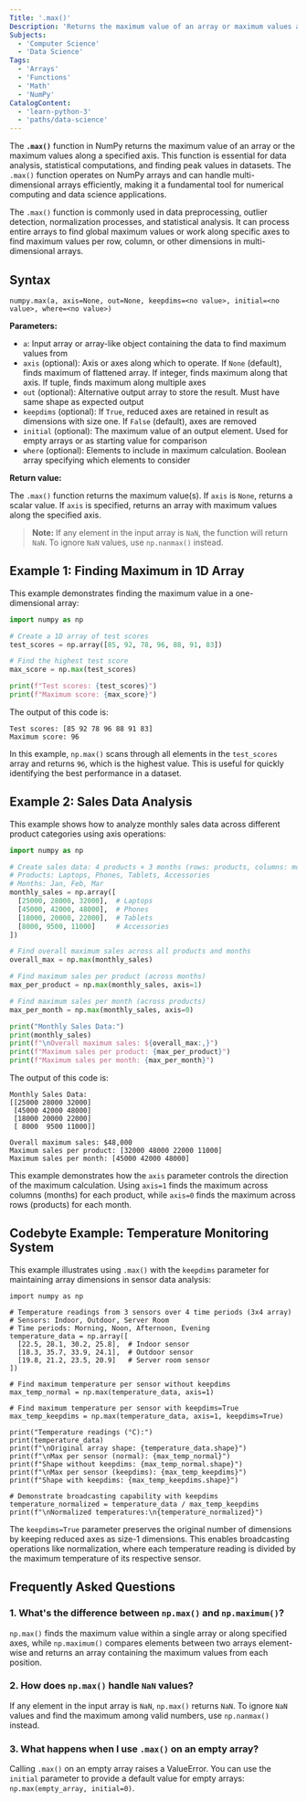 ```yaml
---
Title: '.max()'
Description: 'Returns the maximum value of an array or maximum values along a specified axis'
Subjects:
  - 'Computer Science'
  - 'Data Science'
Tags:
  - 'Arrays'
  - 'Functions'
  - 'Math'
  - 'NumPy'
CatalogContent:
  - 'learn-python-3'
  - 'paths/data-science'
---
```


The **`.max()`** function in NumPy returns the maximum value of an array or the maximum values along a specified axis. This function is essential for data analysis, statistical computations, and finding peak values in datasets. The `.max()` function operates on NumPy arrays and can handle multi-dimensional arrays efficiently, making it a fundamental tool for numerical computing and data science applications.

The `.max()` function is commonly used in data preprocessing, outlier detection, normalization processes, and statistical analysis. It can process entire arrays to find global maximum values or work along specific axes to find maximum values per row, column, or other dimensions in multi-dimensional arrays.

## Syntax

```pseudo
numpy.max(a, axis=None, out=None, keepdims=<no value>, initial=<no value>, where=<no value>)
```

**Parameters:**

- `a`: Input array or array-like object containing the data to find maximum values from
- `axis` (optional): Axis or axes along which to operate. If `None` (default), finds maximum of flattened array. If integer, finds maximum along that axis. If tuple, finds maximum along multiple axes
- `out` (optional): Alternative output array to store the result. Must have same shape as expected output
- `keepdims` (optional): If `True`, reduced axes are retained in result as dimensions with size one. If `False` (default), axes are removed
- `initial` (optional): The maximum value of an output element. Used for empty arrays or as starting value for comparison
- `where` (optional): Elements to include in maximum calculation. Boolean array specifying which elements to consider

**Return value:**

The `.max()` function returns the maximum value(s). If `axis` is `None`, returns a scalar value. If `axis` is specified, returns an array with maximum values along the specified axis.

> **Note:** If any element in the input array is `NaN`, the function will return `NaN`. To ignore `NaN` values, use `np.nanmax()` instead.

## Example 1: Finding Maximum in 1D Array

This example demonstrates finding the maximum value in a one-dimensional array:

```py
import numpy as np

# Create a 1D array of test scores
test_scores = np.array([85, 92, 78, 96, 88, 91, 83])

# Find the highest test score
max_score = np.max(test_scores)

print(f"Test scores: {test_scores}")
print(f"Maximum score: {max_score}")
```

The output of this code is:

```shell
Test scores: [85 92 78 96 88 91 83]
Maximum score: 96
```

In this example, `np.max()` scans through all elements in the `test_scores` array and returns `96`, which is the highest value. This is useful for quickly identifying the best performance in a dataset.

## Example 2: Sales Data Analysis

This example shows how to analyze monthly sales data across different product categories using axis operations:

```py
import numpy as np

# Create sales data: 4 products × 3 months (rows: products, columns: months)
# Products: Laptops, Phones, Tablets, Accessories
# Months: Jan, Feb, Mar
monthly_sales = np.array([
  [25000, 28000, 32000],  # Laptops
  [45000, 42000, 48000],  # Phones
  [18000, 20000, 22000],  # Tablets
  [8000, 9500, 11000]     # Accessories
])

# Find overall maximum sales across all products and months
overall_max = np.max(monthly_sales)

# Find maximum sales per product (across months)
max_per_product = np.max(monthly_sales, axis=1)

# Find maximum sales per month (across products)
max_per_month = np.max(monthly_sales, axis=0)

print("Monthly Sales Data:")
print(monthly_sales)
print(f"\nOverall maximum sales: ${overall_max:,}")
print(f"Maximum sales per product: {max_per_product}")
print(f"Maximum sales per month: {max_per_month}")
```

The output of this code is:

```shell
Monthly Sales Data:
[[25000 28000 32000]
 [45000 42000 48000]
 [18000 20000 22000]
 [ 8000  9500 11000]]

Overall maximum sales: $48,000
Maximum sales per product: [32000 48000 22000 11000]
Maximum sales per month: [45000 42000 48000]
```

This example demonstrates how the `axis` parameter controls the direction of the maximum calculation. Using `axis=1` finds the maximum across columns (months) for each product, while `axis=0` finds the maximum across rows (products) for each month.

## Codebyte Example: Temperature Monitoring System

This example illustrates using `.max()` with the `keepdims` parameter for maintaining array dimensions in sensor data analysis:

```codebyte/python
import numpy as np

# Temperature readings from 3 sensors over 4 time periods (3x4 array)
# Sensors: Indoor, Outdoor, Server Room
# Time periods: Morning, Noon, Afternoon, Evening
temperature_data = np.array([
  [22.5, 28.1, 30.2, 25.8],  # Indoor sensor
  [18.3, 35.7, 33.9, 24.1],  # Outdoor sensor
  [19.8, 21.2, 23.5, 20.9]   # Server room sensor
])

# Find maximum temperature per sensor without keepdims
max_temp_normal = np.max(temperature_data, axis=1)

# Find maximum temperature per sensor with keepdims=True
max_temp_keepdims = np.max(temperature_data, axis=1, keepdims=True)

print("Temperature readings (°C):")
print(temperature_data)
print(f"\nOriginal array shape: {temperature_data.shape}")
print(f"\nMax per sensor (normal): {max_temp_normal}")
print(f"Shape without keepdims: {max_temp_normal.shape}")
print(f"\nMax per sensor (keepdims): {max_temp_keepdims}")
print(f"Shape with keepdims: {max_temp_keepdims.shape}")

# Demonstrate broadcasting capability with keepdims
temperature_normalized = temperature_data / max_temp_keepdims
print(f"\nNormalized temperatures:\n{temperature_normalized}")
```

The `keepdims=True` parameter preserves the original number of dimensions by keeping reduced axes as size-1 dimensions. This enables broadcasting operations like normalization, where each temperature reading is divided by the maximum temperature of its respective sensor.

## Frequently Asked Questions

### 1. What's the difference between `np.max()` and `np.maximum()`?

`np.max()` finds the maximum value within a single array or along specified axes, while `np.maximum()` compares elements between two arrays element-wise and returns an array containing the maximum values from each position.

### 2. How does `np.max()` handle `NaN` values?

If any element in the input array is `NaN`, `np.max()` returns `NaN`. To ignore `NaN` values and find the maximum among valid numbers, use `np.nanmax()` instead.

### 3. What happens when I use `.max()` on an empty array?

Calling `.max()` on an empty array raises a ValueError. You can use the `initial` parameter to provide a default value for empty arrays: `np.max(empty_array, initial=0)`.
